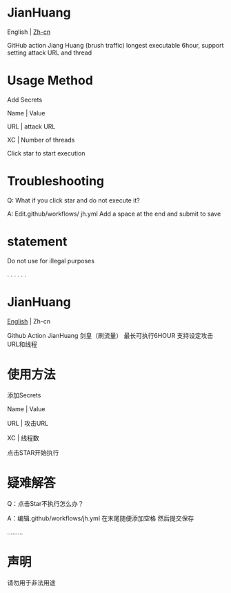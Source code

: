 # JianHuang
English | [Zh-cn](#JianHuang-1)

GitHub action Jiang Huang (brush traffic) longest executable 6hour, support setting attack URL and thread

# Usage Method

Add Secrets

Name   |   Value

URL    |    attack URL

XC     | Number of threads

Click star to start execution

# Troubleshooting

Q: What if you click star and do not execute it?

A: Edit.github/workflows/ jh.yml Add a space at the end and submit to save

# statement

Do not use for illegal purposes

.
. 
. 
. 
. 
. 
# JianHuang
[English](#JianHuang) | Zh-cn

Github Action JianHuang
剑皇（刷流量） 最长可执行6HOUR
支持设定攻击URL和线程


# 使用方法
添加Secrets

Name    |     Value

URL     |     攻击URL

XC      |      线程数

点击STAR开始执行

# 疑难解答
Q：点击Star不执行怎么办？

A：编辑.github/workflows/jh.yml 在末尾随便添加空格 然后提交保存

………

# 声明
请勿用于非法用途

